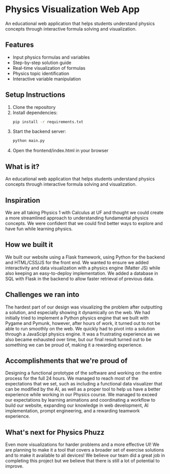 # Physics Visualization Web App

An educational web application that helps students understand physics concepts through interactive formula solving and visualization.

## Features

- Input physics formulas and variables
- Step-by-step solution guide
- Real-time visualization of formulas
- Physics topic identification
- Interactive variable manipulation

## Setup Instructions

1. Clone the repository
2. Install dependencies:
   ```bash
   pip install -r requirements.txt
   ```
3. Start the backend server:
   ```bash
   python main.py
   ```
4. Open the frontend/index.html in your browser

## What is it?
An educational web application that helps students understand physics concepts through interactive formula solving and visualization.

## Inspiration
We are all taking Physics 1 with Calculus at UF and thought we could create a more streamlined approach to understanding fundamental physics concepts. We were confident that we could find better ways to explore and have fun while learning physics.

## How we built it
We built our website using a Flask framework, using Python for the backend and HTML/CSS/JS for the front end. We wanted to ensure we added interactivity and data visualization with a physics engine (Matter JS) while also keeping an easy-to-deploy implementation. We added a database in SQL with Flask in the backend to allow faster retrieval of previous data.

## Challenges we ran into
The hardest part of our design was visualizing the problem after outputting a solution, and especially showing it dynamically on the web. We had initially tried to implement a Python physics engine that we built with Pygame and Pymunk, however, after hours of work, it turned out to not be able to run smoothly on the web. We quickly had to pivot into a solution through a JavaScipt physics engine. It was a frustrating experience as we also became exhausted over time, but our final result turned out to be something we can be proud of, making it a rewarding experience.

## Accomplishments that we're proud of
Designing a functional prototype of the software and working on the entire process for the full 24 hours. We managed to reach most of the expectations that we set, such as including a functional data visualizer that can be modified by the AI, as well as a proper tool to help us have a better experience while working in our Physics course. We managed to exceed our expectations by learning animations and coordinating a workflow to build our website, expanding our knowledge in web development, AI implementation, prompt engineering, and a rewarding teamwork experience.

## What's next for Physics Phuzz
Even more visualizations for harder problems and a more effective UI! We are planning to make it a tool that covers a broader set of exercise solutions and to make it available to all devices! We believe our team did a great job in completing this project but we believe that there is still a lot of potential to improve.
